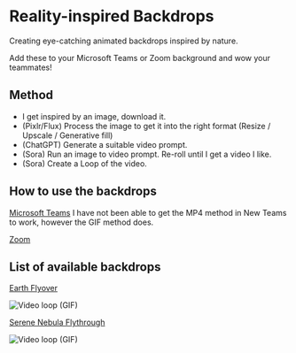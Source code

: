 # Reality-inspired Backdrops
Creating eye-catching animated backdrops inspired by nature.

Add these to your Microsoft Teams or Zoom background and wow your teammates!

## Method
- I get inspired by an image, download it.
- (Pixlr/Flux) Process the image to get it into the right format (Resize / Upscale / Generative fill)
- (ChatGPT) Generate a suitable video prompt.
- (Sora) Run an image to video prompt. Re-roll until I get a video I like.
- (Sora) Create a Loop of the video.

## How to use the backdrops
[Microsoft Teams](https://lazyadmin.nl/office-365/microsoft-teams-animated-background/)
I have not been able to get the MP4 method in New Teams to work, however the GIF method does.

[Zoom](https://support.zoom.com/hc/en/article?id=zm_kb&sysparm_article=KB0060387)


## List of available backdrops
[Earth Flyover](./Earth-Flyover/readme.md)

![Video loop (GIF)](./Earth-Flyover/pettit-loop.gif)

[Serene Nebula Flythrough](./Serene-Nebula-Flythrough/readme.md)

![Video loop (GIF)](./Serene-Nebula-Flythrough/Serene-Nebula-Flythrough.gif)
